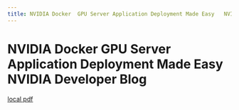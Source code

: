 ```yaml
---
title: NVIDIA Docker  GPU Server Application Deployment Made Easy   NVIDIA Developer Blog
---
```


# NVIDIA Docker  GPU Server Application Deployment Made Easy   NVIDIA Developer Blog

[local pdf](../../../pdfs/NVIDIA%20Docker_%20GPU%20Server%20Application%20Deployment%20Made%20Easy%20_%20NVIDIA%20Developer%20Blog.pdf)
